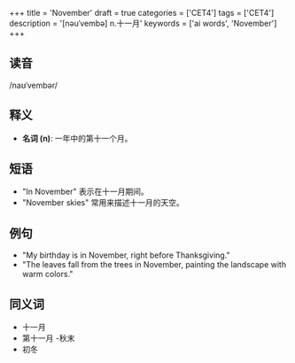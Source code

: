 +++
title = 'November'
draft = true
categories = ['CET4']
tags = ['CET4']
description = '[nəuˈvembə] n.十一月'
keywords = ['ai words', 'November']
+++

## 读音
/naʊˈvembər/

## 释义
- **名词 (n)**: 一年中的第十一个月。

## 短语
- "In November" 表示在十一月期间。
- "November skies" 常用来描述十一月的天空。

## 例句
- "My birthday is in November, right before Thanksgiving."
- "The leaves fall from the trees in November, painting the landscape with warm colors."

## 同义词
- 十一月
- 第十一月
-秋末
- 初冬

